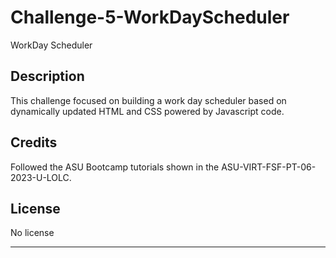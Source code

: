 # Challenge-5-WorkDayScheduler
WorkDay Scheduler

## Description

This challenge focused on building a work day scheduler based on dynamically updated HTML and CSS powered by Javascript code. 

## Credits

Followed the ASU Bootcamp tutorials shown in the ASU-VIRT-FSF-PT-06-2023-U-LOLC. 

## License

No license

--- 